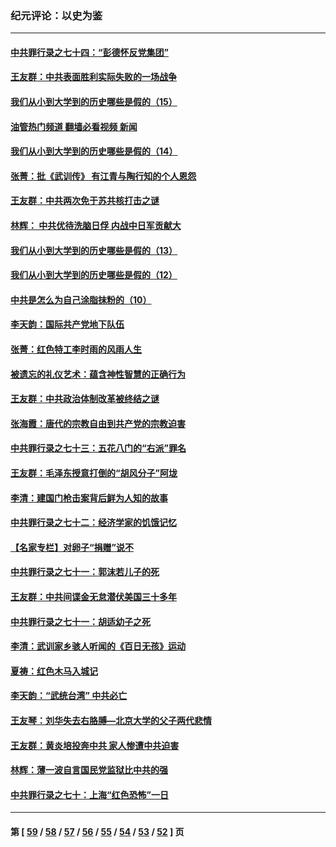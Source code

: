 ### 纪元评论：以史为鉴
---
#### [中共罪行录之七十四：“彭德怀反党集团”](../../pages/nsc1028/n13655741.md?03210330) 
#### [王友群：中共表面胜利实际失败的一场战争](../../pages/nsc1028/n13643934.md?03210330) 
#### [我们从小到大学到的历史哪些是假的（15）](../../pages/nsc1028/n13632791.md?03210330) 
#### [油管热门频道 翻墙必看视频 新闻](ok?03210330)
#### [我们从小到大学到的历史哪些是假的（14）](../../pages/nsc1028/n13630207.md?03210330) 
#### [张菁：批《武训传》 有江青与陶行知的个人恩怨](../../pages/nsc1028/n13629055.md?03210330) 
#### [王友群：中共两次免于苏共核打击之谜](../../pages/nsc1028/n13624529.md?03210330) 
#### [林辉： 中共优待洗脑日俘 内战中日军贡献大](../../pages/nsc1028/n13624644.md?03210330) 
#### [我们从小到大学到的历史哪些是假的（13）](../../pages/nsc1028/n13623863.md?03210330) 
#### [我们从小到大学到的历史哪些是假的（12）](../../pages/nsc1028/n13619491.md?03210330) 
#### [中共是怎么为自己涂脂抹粉的（10）](../../pages/nsc1028/n13615970.md?03210330) 
#### [李天韵：国际共产党地下队伍](../../pages/nsc1028/n13611808.md?03210330) 
#### [张菁：红色特工李时雨的风雨人生](../../pages/nsc1028/n13609187.md?03210330) 
#### [被遗忘的礼仪艺术：蕴含神性智慧的正确行为](../../pages/nsc1028/n13607119.md?03210330) 
#### [王友群：中共政治体制改革被终结之谜](../../pages/nsc1028/n13606004.md?03210330) 
#### [张海霞：唐代的宗教自由到共产党的宗教迫害](../../pages/nsc1028/n13604693.md?03210330) 
#### [中共罪行录之七十三：五花八门的“右派”罪名](../../pages/nsc1028/n13598550.md?03210330) 
#### [王友群：毛泽东授意打倒的“胡风分子”阿垅](../../pages/nsc1028/n13592541.md?03210330) 
#### [李清：建国门枪击案背后鲜为人知的故事](../../pages/nsc1028/n13589079.md?03210330) 
#### [中共罪行录之七十二：经济学家的饥饿记忆](../../pages/nsc1028/n13586930.md?03210330) 
#### [【名家专栏】对卵子“捐赠”说不](../../pages/nsc1028/n13581506.md?03210330) 
#### [中共罪行录之七十一：郭沫若儿子的死](../../pages/nsc1028/n13583779.md?03210330) 
#### [王友群：中共间谍金无怠潜伏美国三十多年](../../pages/nsc1028/n13574800.md?03210330) 
#### [中共罪行录之七十一：胡适幼子之死](../../pages/nsc1028/n13575380.md?03210330) 
#### [李清：武训家乡骇人听闻的《百日无孩》运动](../../pages/nsc1028/n13570011.md?03210330) 
#### [夏祷：红色木马入城记](../../pages/nsc1028/n13566468.md?03210330) 
#### [李天韵：“武统台湾” 中共必亡](../../pages/nsc1028/n13531538.md?03210330) 
#### [王友琴：刘华失去右胳膊—北京大学的父子两代悲情](../../pages/nsc1028/n13559130.md?03210330) 
#### [王友群：黄炎培投奔中共 家人惨遭中共迫害](../../pages/nsc1028/n13556189.md?03210330) 
#### [林辉：薄一波自言国民党监狱比中共的强](../../pages/nsc1028/n13555827.md?03210330) 
#### [中共罪行录之七十：上海“红色恐怖”一日](../../pages/nsc1028/n13554515.md?03210330) 

---
#### 第 [ [59](./59.md?03210330) / [58](./58.md?03210330) / [57](./57.md?03210330) / [56](./56.md?03210330) / [55](./55.md?03210330) / [54](./54.md?03210330) / [53](./53.md?03210330) / [52](./52.md?03210330) ] 页
